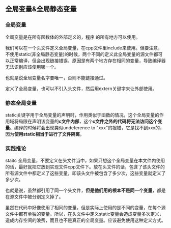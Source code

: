 ## 全局变量&全局静态变量

### 全局变量
全局变量是在所有函数体的外部定义的，程序 的所有地方可以使用。

我们可以在一个头文件定义全局变量，在cpp文件里include来使用。但要注意，不使用static(非全局静态变量)的时候，两个不同的定义此全局变量的源文件都可以正常编译，但会出现链接错误，原因是有两个地方存在相同的变量，导致编译器无法识别应该使用哪一个。

也就是说全局变量名字要唯一，否则不能链接通过。

定义了全局变量，也可以不引入头文件，然后用extern关键字来让外部使用。

### 静态全局变量
static关键字用于全局变量的声明时，作用类似于函数的情况，这个全局变量的作用域将局限在声明该变量的**c文件内部**，这个**c文件之外的代码将无法访问这个变量**。编译的时候将会出现类似undeference to "xxx"的报错，它是找不到xxx的，因为**使用static相当于进行了文件隔离**。

### 实践推论
staitc 全局变量，不要定义在头文件当中，如果只想这个全局变量在本文件内使用的话，最好就把它放到实现文件cpp文件下。放在头文件的话，包含了该头文件的所有源文件中都定义了这些变量，即该头文件被包含了多少次，这些变量就定义了多少次。

也就是说，虽然都引用了同一个头文件，**但是他们用的根本不是同一个变量**，都是在源文件中被分别定义掉了。

虽然在代码中好像使用了相同的变量，但是实际上使用的是不同的变量，在每个源文件中都有单独的变量。所以，在头文件中定义static变量会造成变量多次定义，造成内存空间的浪费，而且也不是真正的全局变量。应该避免使用这种定义方式。